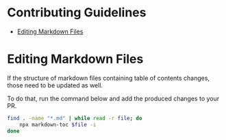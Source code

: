 Contributing Guidelines
===

<!-- toc -->

- [Editing Markdown Files](#editing-markdown-files)

<!-- tocstop -->

# Editing Markdown Files

If the structure of markdown files containing table of contents changes, those
need to be updated as well.

To do that, run the command below and add the produced changes to your PR.

```bash
find . -name "*.md" | while read -r file; do
    npx markdown-toc $file -i
done
```
